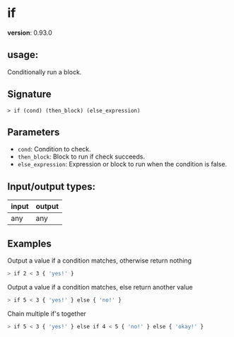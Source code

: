 # if

**version**: 0.93.0

## **usage**:

Conditionally run a block.

## Signature

`> if (cond) (then_block) (else_expression)`

## Parameters

- `cond`: Condition to check.
- `then_block`: Block to run if check succeeds.
- `else_expression`: Expression or block to run when the condition is false.

## Input/output types:

| input | output |
| ----- | ------ |
| any   | any    |

## Examples

Output a value if a condition matches, otherwise return nothing

```bash
> if 2 < 3 { 'yes!' }
```

Output a value if a condition matches, else return another value

```bash
> if 5 < 3 { 'yes!' } else { 'no!' }
```

Chain multiple if's together

```bash
> if 5 < 3 { 'yes!' } else if 4 < 5 { 'no!' } else { 'okay!' }
```
